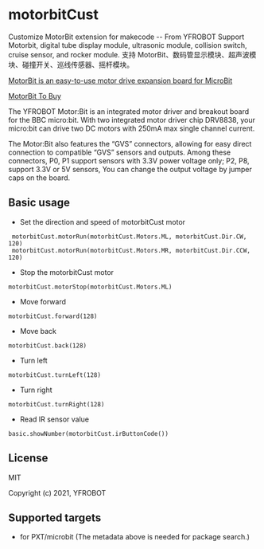 # motorbitCust
Customize MotorBit extension for makecode -- From YFROBOT
Support Motorbit, digital tube display module, ultrasonic module, collision switch, cruise sensor, and rocker module. 支持 MotorBit、数码管显示模块、超声波模块、碰撞开关、巡线传感器、摇杆模块。

[MotorBit is an easy-to-use motor drive expansion board for MicroBit](http://www.yfrobot.com.cn/wiki/index.php?title=Motor:Bit)

[MotorBit To Buy](https://item.taobao.com/item.htm?id=620974170340)

The YFROBOT Motor:Bit is an integrated motor driver and breakout board for the BBC micro:bit. With two integrated motor driver chip DRV8838, your micro:bit can drive two DC motors with 250mA max single channel current.

The Motor:Bit also features the “GVS” connectors, allowing for easy direct connection to compatible “GVS” sensors and outputs. Among these connectors, P0, P1 support sensors with 3.3V power voltage only; P2, P8, support 3.3V or 5V sensors, You can change the output voltage by jumper caps on the board.

## Basic usage

* Set the direction and speed of motorbitCust motor

```blocks
 motorbitCust.motorRun(motorbitCust.Motors.ML, motorbitCust.Dir.CW, 120)
 motorbitCust.motorRun(motorbitCust.Motors.MR, motorbitCust.Dir.CCW, 120)
```

* Stop the motorbitCust motor 

```blocks
motorbitCust.motorStop(motorbitCust.Motors.ML)
```

* Move forward

```blocks
motorbitCust.forward(128)
```

* Move back

```blocks
motorbitCust.back(128)
```

* Turn left

```blocks
motorbitCust.turnLeft(128)
```

* Turn right

```blocks
motorbitCust.turnRight(128)
```

* Read IR sensor value

```blocks
basic.showNumber(motorbitCust.irButtonCode())
```


## License

MIT

Copyright (c) 2021, YFROBOT  


## Supported targets

* for PXT/microbit
  (The metadata above is needed for package search.)